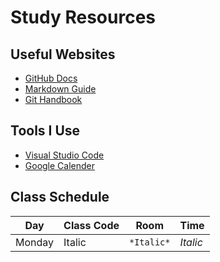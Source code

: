 # Study Resources
## Useful Websites
- [GitHub Docs](https://docs.github.com/)
- [Markdown Guide](https://www.markdownguide.org/)
- [Git Handbook](https://guides.github.com/introduction/git-handbook/)

## Tools I Use
  - [Visual Studio Code](https://code.visualstudio.com/)
  - [Google Calender](https://calendar.google.com/calendar/u/0/r)

## Class Schedule
|   Day   |   Class Code   |   Room   |   Time   |
|---------|----------------|----------|----------|
| Monday  |Italic          |`*Italic*`|*Italic*  |


